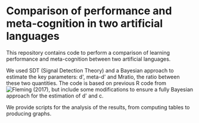 # Comparison of performance and meta-cognition in two artificial languages

This repository contains code to perform a comparison of learning performance and meta-cognition between two artificial languages.

We used SDT (Signal Detection Theory) and a Bayesian approach to estimate the key parameters: d', meta-d' and Mratio, the ratio between these two quantities. The code is based on previous R code from ![Fleming (2017)](https://github.com/metacoglab/HMeta-d), but include some modifications to ensure a fully Bayesian approach for the estimation of d' and c.

We provide scripts for the analysis of the results, from computing tables to producing graphs.